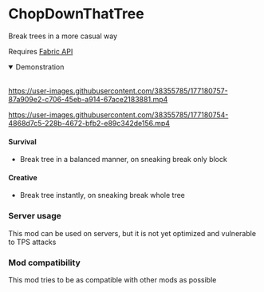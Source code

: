 # ChopDownThatTree
Break trees in a more casual way

Requires [Fabric API](https://github.com/FabricMC/fabric)

<details open>
<summary>Demonstration</summary>
<br>

https://user-images.githubusercontent.com/38355785/177180757-87a909e2-c706-45eb-a914-67ace2183881.mp4

https://user-images.githubusercontent.com/38355785/177180754-4868d7c5-228b-4672-bfb2-e89c342de156.mp4

</details>

#### Survival
- Break tree in a balanced manner, on sneaking break only block

#### Creative
- Break tree instantly, on sneaking break whole tree

### Server usage
This mod can be used on servers, but it is not yet optimized and vulnerable to TPS attacks

### Mod compatibility
This mod tries to be as compatible with other mods as possible
